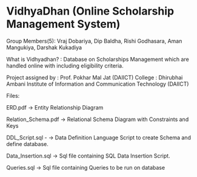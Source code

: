 # VidhyaDhan (Online Scholarship Management System)

Group Members(5): Vraj Dobariya, Dip Baldha, Rishi Godhasara, Aman Mangukiya, Darshak Kukadiya

What is Vidhyadhan? : Database on Scholarships Management which are handled online with including eligibility criteria.

Project assigned by : Prof. Pokhar Mal Jat (DAIICT) College : Dhirubhai Ambani Institute of Information and Communication Technology (DAIICT)

Files:

ERD.pdf -> Entity Relationship Diagram

Relation_Schema.pdf -> Relational Schema Diagram with Constraints and Keys

DDL_Script.sql - -> Data Definition Language Script to create Schema and define database.

Data_Insertion.sql -> Sql file containing SQL Data Insertion Script.

Queries.sql -> Sql file containing Queries to be run on database
